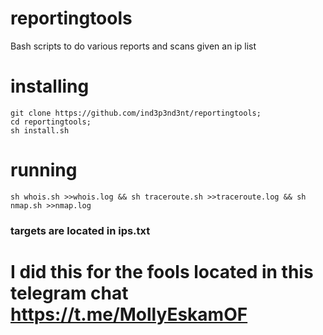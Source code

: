 # reportingtools
Bash scripts to do various reports and scans given an ip list
# installing 
```
git clone https://github.com/ind3p3nd3nt/reportingtools;
cd reportingtools;
sh install.sh
```
# running
```
sh whois.sh >>whois.log && sh traceroute.sh >>traceroute.log && sh nmap.sh >>nmap.log
```
### targets are located in ips.txt

# I did this for the fools located in this telegram chat https://t.me/MollyEskamOF


